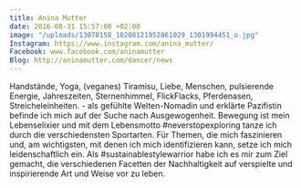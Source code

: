 ```yaml
---
title: Anina Mutter
date: 2016-08-31 15:57:00 +02:00
image: "/uploads/13078158_10208121952861029_1301994451_o.jpg"
Instagram: https://www.instagram.com/anina_mutter/
Facebook: www.facebook.com/aninamutter
Blog: http://aninamutter.com/dancer/news
---
```


Handstände, Yoga, (veganes) Tiramisu, Liebe, Menschen, pulsierende Energie, Jahreszeiten, Sternenhimmel, FlickFlacks, Pferdenasen, Streicheleinheiten. - als gefühlte Welten-Nomadin und erklärte Pazifistin befinde ich mich auf der Suche nach Ausgewogenheit. Bewegung ist mein Lebenselixier und mit dem Lebensmotto #neverstopexploring tanze ich durch die verschiedensten Sportarten. Für Themen, die mich faszinieren und, am wichtigsten, mit denen ich mich identifizieren kann, setze ich mich leidenschaftlich ein. Als #sustainablestylewarrior habe ich es mir zum Ziel gemacht, die verschiedenen Facetten der Nachhaltigkeit auf verspielte und inspirierende Art und Weise vor zu leben.